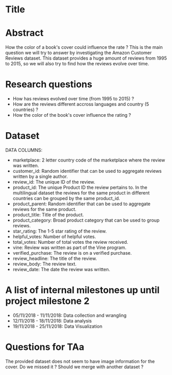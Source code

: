 # Title

# Abstract
How the color of a book's cover could influence the rate ? This is the main question we will try to answer by investigating the Amazon Customer Reviews dataset. This dataset provides a huge amount of reviews from 1995 to 2015, so we will also try to find how the reviews evolve over time. 

# Research questions
- How has reviews evolved over time (from 1995 to 2015) ?
- How are the reviews different accross languages and country (5 countries) ?
- How the color of the book's cover influence the rating ?

# Dataset
DATA COLUMNS:
- marketplace: 2 letter country code of the marketplace where the review was written.
- customer_id: Random identifier that can be used to aggregate reviews written by a single author.
- review_id: The unique ID of the review.
- product_id: The unique Product ID the review pertains to. In the multilingual dataset the reviews for the same product in different countries can be grouped by the same product_id.
- product_parent: Random identifier that can be used to aggregate reviews for the same product.
- product_title: Title of the product.
- product_category: Broad product category that can be used to group reviews.
- star_rating: The 1-5 star rating of the review.
- helpful_votes: Number of helpful votes.
- total_votes: Number of total votes the review received.
- vine: Review was written as part of the Vine program.
- verified_purchase: The review is on a verified purchase.
- review_headline: The title of the review.
- review_body: The review text.
- review_date: The date the review was written.

# A list of internal milestones up until project milestone 2
- 05/11/2018 - 11/11/2018: Data collection and wrangling
- 12/11/2018 - 18/11/2018: Data analysis
- 19/11/2018 - 25/11/2018: Data Visualization

# Questions for TAa
The provided dataset does not seem to have image information for the cover. Do we missed it ? Should we merge with another dataset ?
